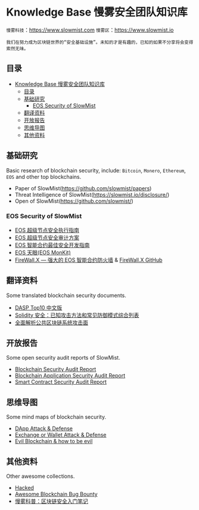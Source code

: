 # Knowledge Base 慢雾安全团队知识库

`慢雾科技`：https://www.slowmist.com
`慢雾区`：https://www.slowmist.io

`我们在努力成为区块链世界的“安全基础设施”。未知的才是有趣的，已知的如果不分享将会变得索然无味。`

## 目录
- [Knowledge Base 慢雾安全团队知识库](#knowledge-base-慢雾安全团队知识库)
  - [目录](#目录)
  - [基础研究](#基础研究)
    - [EOS Security of SlowMist](#eos-security-of-slowmist)
  - [翻译资料](#翻译资料)
  - [开放报告](#开放报告)
  - [思维导图](#思维导图)
  - [其他资料](#其他资料)

## 基础研究

Basic research of blockchain security, include: `Bitcoin`, `Monero`, `Ethereum`, `EOS` and other top blockchains.

* Paper of SlowMist(https://github.com/slowmist/papers)
* Threat Intelligence of SlowMist(https://slowmist.io/disclosure/)
* Open of SlowMist(https://github.com/slowmist/)

### EOS Security of SlowMist

* [EOS 超级节点安全执行指南](https://github.com/slowmist/eos-bp-nodes-security-checklist)
* [EOS 超级节点安全审计方案](https://github.com/slowmist/eos-bp-nodes-security-checklist/blob/master/audit.md)
* [EOS 智能合约最佳安全开发指南](https://github.com/slowmist/eos-smart-contract-security-best-practices)
* [EOS 天眼(EOS MonKit)](https://eos.slowmist.io/)
* [FireWall.X — 强大的 EOS 智能合约防火墙](https://firewallx.io/) & [FireWall.X GitHub](https://github.com/firewall-x)

## 翻译资料

Some translated blockchain security documents.

* [DASP Top10 中文版](./translations/DASP-top10-chinese.pdf)
* [Solidity 安全：已知攻击方法和常见防御模式综合列表](./translations/solidity-security-comprehensive-list-of-known-attack-vectors-and-common-anti-patterns_zh-cn.md)
* [全面解析公共区块链系统攻击面](./translations/Exploring-the-Attack-Surface-of-Blockchain-A-Systematic-Overview/Exploring-the-Attack-Surface-of-Blockchain-A-Systematic-Overview_zh-cn.md)

## 开放报告

Some open security audit reports of SlowMist.

* [Blockchain Security Audit Report](./open-report-V2/blockchain-security-audit-report/)
* [Blockchain Application Security Audit Report](./open-report-V2/blockchain-application-security-audit-report/)
* [Smart Contract Security Audit Report](./open-report-V2/smart-contract-security-audit-report/)

## 思维导图

Some mind maps of blockchain security.

* [DApp Attack & Defense](./mindmaps/dapp_attack_defense.png)
* [Exchange or Wallet Attack & Defense](./mindmaps/exchange_wallet_attack_defense.png)
* [Evil Blockchain & how to be evil](./mindmaps/evil_blockchain.png)

## 其他资料

Other awesome collections.

* [Hacked](https://hacked.slowmist.io)
* [Awesome Blockchain Bug Bounty](https://github.com/slowmist/awesome-blockchain-bug-bounty)
* [慢雾科普：区块链安全入门笔记](./blockchain_security_study_notes/README.md)
